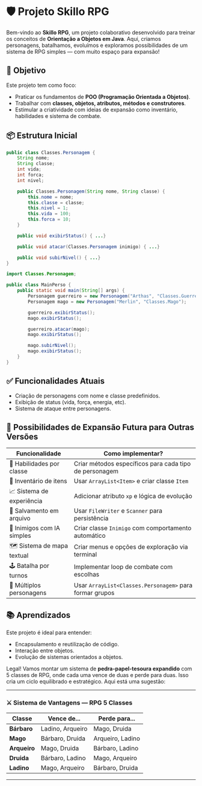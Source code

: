 
# 🛡️ Projeto Skillo RPG

Bem-vindo ao **Skillo RPG**, um projeto colaborativo desenvolvido para treinar os conceitos de **Orientação a Objetos em Java**. Aqui, criamos personagens, batalhamos, evoluímos e exploramos possibilidades de um sistema de RPG simples — com muito espaço para expansão!

## 🎯 Objetivo

Este projeto tem como foco:

- Praticar os fundamentos de **POO (Programação Orientada a Objetos)**.
- Trabalhar com **classes, objetos, atributos, métodos e construtores**.
- Estimular a criatividade com ideias de expansão como inventário, habilidades e sistema de combate.

## 📦 Estrutura Inicial

```java
public class Classes.Personagem {
    String nome;
    String classe;
    int vida;
    int forca;
    int nivel;

    public Classes.Personagem(String nome, String classe) {
        this.nome = nome;
        this.classe = classe;
        this.nivel = 1;
        this.vida = 100;
        this.forca = 10;
    }

    public void exibirStatus() { ...}

    public void atacar(Classes.Personagem inimigo) { ...}

    public void subirNivel() { ...}
}
```

```java
import Classes.Personagem;

public class MainPerso {
    public static void main(String[] args) {
        Personagem guerreiro = new Personagem("Arthas", "Classes.Guerreiro");
        Personagem mago = new Personagem("Merlin", "Classes.Mago");

        guerreiro.exibirStatus();
        mago.exibirStatus();

        guerreiro.atacar(mago);
        mago.exibirStatus();

        mago.subirNivel();
        mago.exibirStatus();
    }
}
```

## ✅ Funcionalidades Atuais

- Criação de personagens com nome e classe predefinidos.
- Exibição de status (vida, força, energia, etc).
- Sistema de ataque entre personagens.

## 🚀 Possibilidades de Expansão Futura para Outras Versões

| Funcionalidade                  | Como implementar? |
|--------------------------------|--------------------|
| 🧠 Habilidades por classe       | Criar métodos específicos para cada tipo de personagem |
| 🎒 Inventário de itens         | Usar `ArrayList<Item>` e criar classe `Item` |
| 📈 Sistema de experiência      | Adicionar atributo `xp` e lógica de evolução |
| 💾 Salvamento em arquivo       | Usar `FileWriter` e `Scanner` para persistência |
| 🧟 Inimigos com IA simples     | Criar classe `Inimigo` com comportamento automático |
| 🗺️ Sistema de mapa textual     | Criar menus e opções de exploração via terminal |
| 🕹️ Batalha por turnos         | Implementar loop de combate com escolhas |
| 👥 Múltiplos personagens       | Usar `ArrayList<Classes.Personagem>` para formar grupos |


## 📚 Aprendizados

Este projeto é ideal para entender:

- Encapsulamento e reutilização de código.
- Interação entre objetos.
- Evolução de sistemas orientados a objetos.

Legal! Vamos montar um sistema de **pedra-papel-tesoura expandido** com 5 classes de RPG, onde cada uma vence de duas e perde para duas. Isso cria um ciclo equilibrado e estratégico. Aqui está uma sugestão:

---

### ⚔️ Sistema de Vantagens — RPG 5 Classes

| Classe   | Vence de...         | Perde para...        |
|----------|---------------------|----------------------|
| **Bárbaro** | Ladino, Arqueiro     | Mago, Druida         |
| **Mago**    | Bárbaro, Druida      | Arqueiro, Ladino     |
| **Arqueiro**| Mago, Druida         | Bárbaro, Ladino      |
| **Druida**  | Bárbaro, Ladino      | Mago, Arqueiro       |
| **Ladino**  | Mago, Arqueiro       | Bárbaro, Druida      |

---

